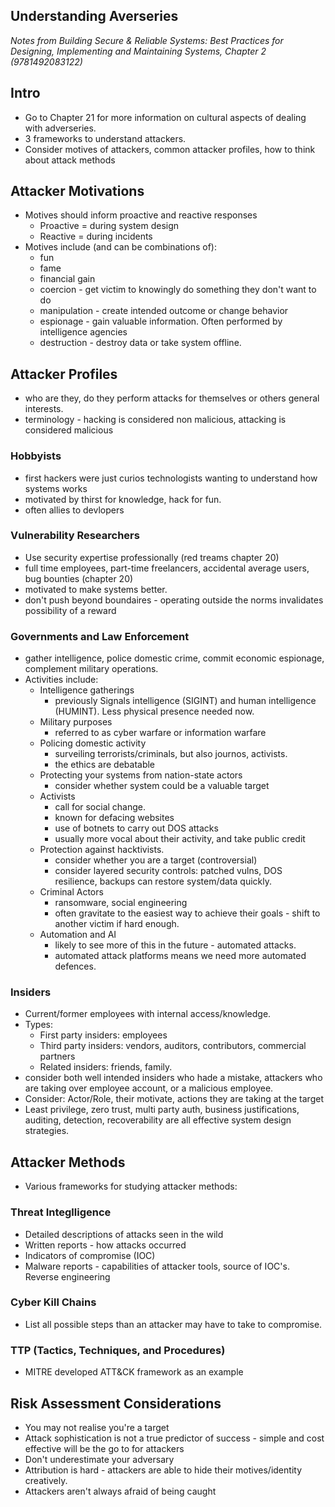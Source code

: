 ## Understanding Averseries
*Notes from Building Secure & Reliable Systems: Best Practices for Designing, Implementing and Maintaining Systems, Chapter 2 (9781492083122)*

## Intro
* Go to Chapter 21 for more information on cultural aspects of dealing with adverseries.
* 3 frameworks to understand attackers.
* Consider motives of attackers, common attacker profiles, how to think about attack methods

## Attacker Motivations
* Motives should inform proactive and reactive responses
    * Proactive = during system design
    * Reactive = during incidents
* Motives include (and can be combinations of):
    * fun
    * fame
    * financial gain
    * coercion - get victim to knowingly do something they don't want to do
    * manipulation - create intended outcome or change behavior
    * espionage - gain valuable information. Often performed by intelligence agencies
    * destruction - destroy data or take system offline. 

## Attacker Profiles
* who are they, do they perform attacks for themselves or others general interests.
* terminology - hacking is considered non malicious, attacking is considered malicious

### Hobbyists
* first hackers were just curios technologists wanting to understand how systems works
* motivated by thirst for knowledge, hack for fun.
* often allies to devlopers

### Vulnerability Researchers
* Use security expertise professionally (red treams chapter 20)
* full time employees, part-time freelancers, accidental average users, bug bounties (chapter 20)
* motivated to make systems better.
* don't push beyond boundaires - operating outside the norms invalidates possibility of a reward

### Governments and Law Enforcement
* gather intelligence, police domestic crime, commit economic espionage, complement military operations.
*  Activities include:
    * Intelligence gatherings
        * previously Signals intelligence (SIGINT) and human intelligence (HUMINT). Less physical presence needed now.
    * Military purposes
        * referred to as cyber warfare or information warfare
    * Policing domestic activity
        * surveiling terrorists/criminals, but also journos, activists.
        * the ethics are debatable
    * Protecting your systems from nation-state actors
        * consider whether system could be a valuable target
    * Activists
        * call for social change.
        * known for defacing websites
        * use of botnets to carry out DOS attacks
        * usually more vocal about their activity, and take public credit
    * Protection against hacktivists.
        * consider whether you are a target (controversial)
        * consider layered security controls: patched vulns, DOS resilience, backups can restore system/data quickly.
    * Criminal Actors
        * ransomware, social engineering
        * often gravitate to the easiest way to achieve their goals - shift to another victim if hard enough.
    * Automation and AI
        * likely to see more of this in the future - automated attacks.
        * automated attack platforms means we need more automated defences.

### Insiders
* Current/former employees with internal access/knowledge.
* Types:
    * First party insiders: employees
    * Third party insiders: vendors, auditors, contributors, commercial partners
    * Related insiders: friends, family.
* consider both well intended insiders who hade a mistake, attackers who are taking over employee account, or a malicious employee.
* Consider: Actor/Role, their motivate, actions they are taking at the target
* Least privilege, zero trust, multi party auth, business justifications, auditing, detection, recoverability are all effective system design strategies.

## Attacker Methods
* Various frameworks for studying attacker methods:

### Threat Integlligence
* Detailed descriptions of attacks seen in the wild
* Written reports - how attacks occurred
* Indicators of compromise (IOC)
* Malware reports - capabilities of attacker tools, source of IOC's. Reverse engineering

### Cyber Kill Chains
* List all possible steps than an attacker may have to take to compromise.

### TTP (Tactics, Techniques, and Procedures)
* MITRE developed ATT&CK framework as an example

## Risk Assessment Considerations
* You may not realise you're a target
* Attack sophistication is not a true predictor of success - simple and cost effective will be the go to for attackers
* Don't underestimate your adversary
* Attribution is hard - attackers are able to hide their motives/identity creatively.
* Attackers aren't always afraid of being caught